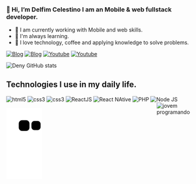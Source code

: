 ### 👋 Hi, I’m Delfim Celestino I am an Mobile & web fullstack developer.
- 👀 I am currently working with Mobile and web skills.
- 🌱 I'm always learning.
- 💞️ I love technology, coffee and applying knowledge to solve problems.

[![Blog](https://img.shields.io/website-up-down-green-red/http/monip.org.svg?label=My+portfolio&style=for-the-badge&url=https://delfim-portfifolio.com)](http://delfim-portifolio.netlify.app/)
[![Blog](https://img.shields.io/badge/Gmail-D14836?style=for-the-badge&logo=gmail&logoColor=white)](mailto:denycelestino21@gmail.com)
[![Youtube](https://img.shields.io/badge/Instagram-E4405F?style=for-the-badge&logo=instagram&logoColor=white)](https://www.instagram.com/deny_celestino/)
[![Youtube](https://img.shields.io/badge/LinkedIn-0077B5?style=for-the-badge&logo=linkedin&logoColor=white)](https://www.linkedin.com/in/delfim-celestino-amisse-pastola-698ba41b3/)

![Deny GitHub stats](https://github-readme-stats.vercel.app/api?username=denycelestino&show_icons=true&theme=radical)


## Technologies I use in my daily life.

<div style="display: inline_block">
<img align="center" alt="html5" src="https://img.shields.io/badge/HTML5-E34F26?style=for-the-badge&logo=html5&logoColor=white"/>
<img align="center" alt="css3" src="https://img.shields.io/badge/CSS3-1572B6?style=for-the-badge&logo=css3&logoColor=white"/>
<img align="center" alt="css3" src="https://img.shields.io/badge/JavaScript-323330?style=for-the-badge&logo=javascript&logoColor=F7DF1E"/>
<img align="center" alt="ReactJS" src="https://img.shields.io/badge/React-20232A?style=for-the-badge&logo=react&logoColor=61DAFB"/>
<img align="center" alt="React NAtive" src="https://img.shields.io/badge/React_Native-20232A?style=for-the-badge&logo=react&logoColor=61DAFB"/>
<img align="center" alt="PHP" src="https://img.shields.io/badge/PHP-777BB4?style=for-the-badge&logo=php&logoColor=white"/>
<img align="center" alt="Node JS" src="https://img.shields.io/badge/Node.js-43853D?style=for-the-badge&logo=node.js&logoColor=white"/>
  <img align="right" height="100" width="100" alt="jovem programando" src="https://clubedosgeeks.com.br/wp-content/uploads/2016/01/dormrm.gif"/>
</div>

 ![Snake animation](https://github.com/rafaballerini/rafaballerini/blob/output/github-contribution-grid-snake.svg)
